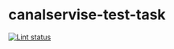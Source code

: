 # canalservise-test-task

[![Lint status](https://github.com/pt1706/canalservise_test_task/actions/workflows/checks.yml/badge.svg?branch=master)](https://github.com/pt1706/canalservise_test_task/actions/workflows/checks.yml)
